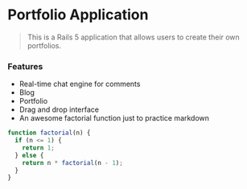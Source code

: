 # Portfolio Application

> This is a Rails 5 application that allows users to create their own portfolios.

### Features

- Real-time chat engine for comments
- Blog
- Portfolio
- Drag and drop interface
- An awesome factorial function just to practice markdown

```javascript
function factorial(n) {
  if (n <= 1) {
    return 1;
  } else {
    return n * factorial(n - 1);
  }
}
```
